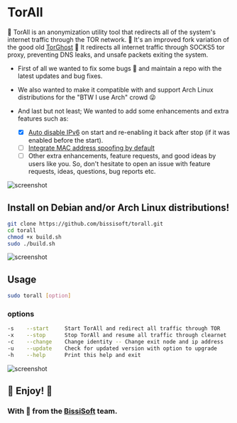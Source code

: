 # TorAll
🧅 TorAll is an anonymization utility tool that redirects all of the system's internet traffic through the TOR network. 🥸
It's an improved fork variation of the good old [TorGhost](https://github.com/SusmithKrishnan/torghost) 👻 It redirects all internet traffic through SOCKS5 tor proxy, preventing DNS leaks, and unsafe packets exiting the system.

- First of all we wanted to fix some bugs 🐞 and maintain a repo with the latest updates and bug fixes.

- We also wanted to make it compatible with and support Arch Linux distributions for the "BTW I use Arch" crowd 😜

- And last but not least; We wanted to add some enhancements and extra features such as:

  - [x] [Auto disable IPv6](https://github.com/bissisoft/torall/issues/7) on start and re-enabling it back after stop (if it was enabled before the start).
  - [ ] [Integrate MAC address spoofing by default](https://github.com/bissisoft/torall/issues/9)
  - [ ] Other extra enhancements, feature requests, and good ideas by users like you. So, don't hesitate to open an issue with feature requests, ideas, questions, bug reports etc.

![screenshot](https://bissisoft.com/torall.v1.0.1.png)
## Install on Debian and/or Arch Linux distributions!
```sh
git clone https://github.com/bissisoft/torall.git
cd torall
chmod +x build.sh
sudo ./build.sh
```

![screenshot](https://bissisoft.com/torall.v1.0.2.png)
## Usage
```sh
sudo torall [option]
```
### options
```sh
-s    --start     Start TorAll and redirect all traffic through TOR
-x    --stop      Stop TorAll and resume all traffic through clearnet
-c    --change    Change identity -- Change exit node and ip address
-u    --update    Check for updated version with option to upgrade
-h    --help      Print this help and exit
```

![screenshot](https://bissisoft.com/torall.v1.0.3.png)

## 🥳 Enjoy! 🎉

### With 🧡 from the [BissiSoft](https://bissisoft.com) team.

